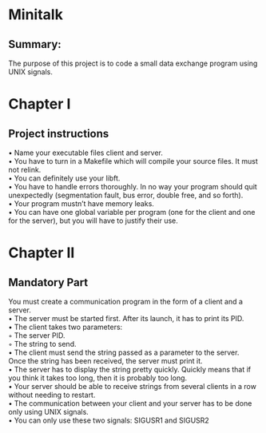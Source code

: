 # Minitalk
## Summary:
The purpose of this project is to code a small data exchange program
using UNIX signals.

# Chapter I
## Project instructions
• Name your executable files client and server. \
• You have to turn in a Makefile which will compile your source files. It must not
relink. \
• You can definitely use your libft. \
• You have to handle errors thoroughly. In no way your program should quit unexpectedly (segmentation fault, bus error, double free, and so forth). \
• Your program mustn’t have memory leaks. \
• You can have one global variable per program (one for the client and one for
the server), but you will have to justify their use. 
# Chapter II
## Mandatory Part
You must create a communication program in the form of a client and a server. \
• The server must be started first. After its launch, it has to print its PID. \
• The client takes two parameters: \
◦ The server PID. \
◦ The string to send. \
• The client must send the string passed as a parameter to the server. \
Once the string has been received, the server must print it. \
• The server has to display the string pretty quickly. Quickly means that if you think
it takes too long, then it is probably too long. \
• Your server should be able to receive strings from several clients in a row without
needing to restart. \
• The communication between your client and your server has to be done only using
UNIX signals. \
• You can only use these two signals: SIGUSR1 and SIGUSR2
